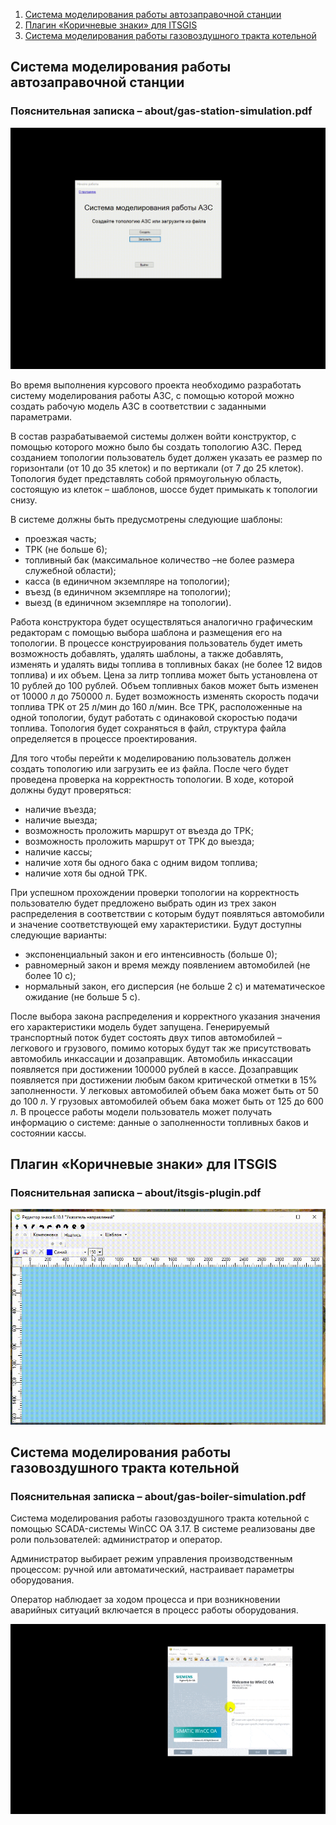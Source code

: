 ﻿1. [Система моделирования работы автозаправочной станции](#gasstation)
2. [Плагин «Коричневые знаки» для ITSGIS](#itsgisplugin)
3. [Система моделирования работы газовоздушного тракта котельной](#gasboiler)

## Система моделирования работы автозаправочной станции <a name="gasstation"></a>

### Пояснительная записка – about/gas-station-simulation.pdf

![](about/gas-station-simulation.gif)

Во время выполнения курсового проекта необходимо разработать систему моделирования работы АЗС, с помощью которой можно создать рабочую модель АЗС в соответствии с заданными параметрами.

В состав разрабатываемой системы должен войти конструктор, с помощью которого можно было бы создать топологию АЗС. Перед созданием топологии пользователь будет должен указать ее размер по горизонтали (от 10 до 35 клеток) и по вертикали (от 7 до 25 клеток). Топология будет представлять собой прямоугольную область, состоящую из клеток – шаблонов, шоссе будет примыкать к топологии снизу.

В системе должны быть предусмотрены следующие шаблоны: 
* проезжая часть;
* ТРК (не больше 6);
* топливный бак (максимальное количество –не более размера служебной области);
* касса (в единичном экземпляре на топологии);
* въезд (в единичном экземпляре на топологии);
* выезд (в единичном экземпляре на топологии).

Работа конструктора будет осуществляться аналогично графическим редакторам с помощью выбора шаблона и размещения его на топологии. В процессе конструирования пользователь будет иметь возможность добавлять, удалять шаблоны, а также добавлять, изменять и удалять виды топлива в топливных баках (не более 12 видов топлива) и их объем. Цена за литр топлива может быть установлена от 10 рублей до 100 рублей. Объем топливных баков может быть изменен от 10000 л до 750000 л. Будет возможность изменять скорость подачи топлива ТРК от 25 л/мин до 160 л/мин. Все ТРК, расположенные на одной топологии, будут работать с одинаковой скоростью подачи топлива. Топология будет сохраняться в файл, структура файла определяется в процессе проектирования.

Для того чтобы перейти к моделированию пользователь должен создать топологию или загрузить ее из файла. После чего будет проведена проверка на корректность топологии. В ходе, которой должны будут проверяться:
* наличие въезда;
* наличие выезда;
* возможность проложить маршрут от въезда до ТРК;
* возможность проложить маршрут от ТРК до выезда;
* наличие кассы;
* наличие хотя бы одного бака с одним видом топлива;
* наличие хотя бы одной ТРК.

При успешном прохождении проверки топологии на корректность пользователю будет предложено выбрать один из трех закон распределения в соответствии с которым будут появляться автомобили и значение соответствующей ему характеристики. Будут доступны следующие варианты:
* экспоненциальный закон и его интенсивность (больше 0);
* равномерный закон и время между появлением автомобилей (не более 10 с);
* нормальный закон, его дисперсия (не больше 2 с) и математическое ожидание (не больше 5 с).

После выбора закона распределения и корректного указания значения его характеристики модель будет запущена. Генерируемый транспортный поток будет состоять двух типов автомобилей – легкового и грузового, помимо которых будут так же присутствовать автомобиль инкассации и дозаправщик. Автомобиль инкассации появляется при достижении 100000 рублей в кассе. Дозаправщик появляется при достижении любым баком критической отметки в 15% заполненности. У легковых автомобилей объем бака может быть от 50 до 100 л. У грузовых автомобилей объем бака может быть от 125 до 600 л. В процессе работы модели пользователь может получать информацию о системе: данные о заполненности топливных баков и состоянии кассы.

## Плагин «Коричневые знаки» для ITSGIS <a name="itsgisplugin"></a>

### Пояснительная записка – about/itsgis-plugin.pdf

![](about/itsgis-plugin.gif)

## Система моделирования работы газовоздушного тракта котельной <a name="gasboiler"></a>

### Пояснительная записка – about/gas-boiler-simulation.pdf

Система моделирования работы газовоздушного тракта котельной с помощью SCADA-системы WinCC OA 3.17. В системе реализованы две роли пользователей: администратор и оператор. 

Администратор выбирает режим управления производственным процессом: ручной или автоматический, настраивает параметры оборудования. 

Оператор наблюдает за ходом процесса и при возникновении аварийных ситуаций включается в процесс работы оборудования.

![](about/gas-boiler-simulation.gif)

